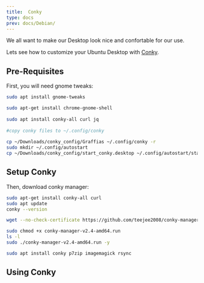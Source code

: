 ```yaml
---
title:  Conky
type: docs
prev: docs/Debian/
---
```


We all want to make our Desktop look nice and confortable for our use.

Lets see how to customize your Ubuntu Desktop with [Conky](https://github.com/brndnmtthws/conky).

## Pre-Requisites

First, you will need gnome tweaks:

```sh
sudo apt install gnome-tweaks

sudo apt-get install chrome-gnome-shell
  
sudo apt install conky-all curl jq
  
#copy conky files to ~/.config/conky
  
cp ~/Downloads/conky_config/Graffias ~/.config/conky -r
sudo mkdir ~/.config/autostart
cp ~/Downloads/conky_config/start_conky.desktop ~/.config/autostart/start_conky.desktop -r
```

## Setup Conky

Then, download conky manager:

```sh
sudo apt-get install conky-all curl
sudo apt update
conky --version

wget --no-check-certificate https://github.com/teejee2008/conky-manager/releases/download/v2.4/conky-manager-v2.4-amd64.run

sudo chmod +x conky-manager-v2.4-amd64.run
ls -l
sudo ./conky-manager-v2.4-amd64.run -y

sudo apt install conky p7zip imagemagick rsync
```

## Using Conky